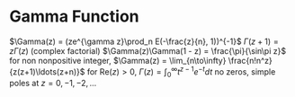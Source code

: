 # Gamma Function
$\Gamma(z) = (ze^{\gamma z}\prod_n E(-\frac{z}{n}, 1))^{-1}$
	$\Gamma(z + 1) = z\Gamma(z)$ (complex factorial)
	$\Gamma(z)\Gamma(1 - z) = \frac{\pi}{\sin\pi z}$
	for non nonpositive integer, $\Gamma(z) = \lim_{n\to\infty} \frac{n!n^z}{z(z+1)\ldots(z+n)}$
	for $\mathrm{Re}(z) > 0$, $\Gamma(z) = \int_0^{\infty} t^{z-1}e^{-t} dt$
no zeros, simple poles at $z = 0, -1, -2, \ldots$